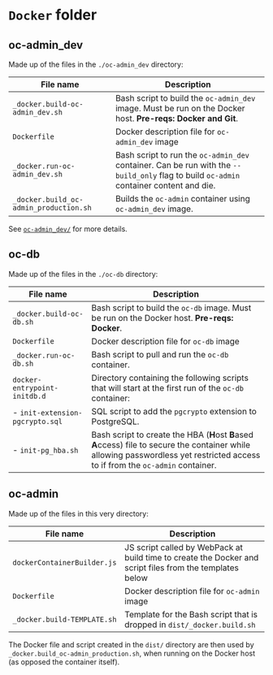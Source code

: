 # `Docker` folder

## oc-admin_dev

Made up of the files in the `./oc-admin_dev` directory:

| File name | Description |
| --------- | ----------- |
| `_docker.build-oc-admin_dev.sh` | Bash script to build the `oc-admin_dev` image. Must be run on the Docker host. **Pre-reqs: Docker and Git**. |
| `Dockerfile` | Docker description file for `oc-admin_dev` image |
| `_docker.run-oc-admin_dev.sh` | Bash script to run the `oc-admin_dev` container. Can be run with the `--build_only` flag to build `oc-admin` container content and die. |
| `_docker.build_oc-admin_production.sh` | Builds the `oc-admin` container using `oc-admin_dev` image. |

See [`oc-admin_dev/`](./oc-admin_dev) for more details.

## oc-db

Made up of the files in the `./oc-db` directory:

| File name | Description |
| --------- | ----------- |
| `_docker.build-oc-db.sh` | Bash script to build the `oc-db` image. Must be run on the Docker host. **Pre-reqs: Docker**. |
| `Dockerfile` | Docker description file for `oc-db` image |
| `_docker.run-oc-db.sh` | Bash script to pull and run the `oc-db` container. |
| `docker-entrypoint-initdb.d` | Directory containing the following scripts that will start at the first run of the `oc-db` container: |
| - `init-extension-pgcrypto.sql` | SQL script to add the `pgcrypto` extension to PostgreSQL. |
| - `init-pg_hba.sh` | Bash script to create the HBA (**H**ost **B**ased **A**ccess) file to secure the container while allowing passwordless yet restricted access to if from the `oc-admin` container. |

## oc-admin

Made up of the files in this very directory:

| File name | Description |
| --------- | ----------- |
| `dockerContainerBuilder.js` | JS script called by WebPack at build time to create the Docker and script files from the templates below |
| `Dockerfile` | Docker description file for `oc-admin` image |
| `_docker.build-TEMPLATE.sh` | Template for the Bash script that is dropped in `dist/_docker.build.sh` |

The Docker file and script created in the `dist/` directory are then used by `_docker.build_oc-admin_production.sh`, when running on the Docker host (as opposed the container itself).